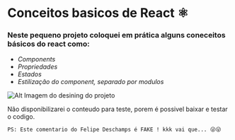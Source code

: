 # Conceitos basicos de React ⚛️

### Neste pequeno projeto coloquei em prática alguns coneceitos básicos do react como:
- *Components*
- *Propriedades*
- *Estados*
- *Estilização do component, separado por modulos* 

![Alt Imagem do desining do projeto](https://github.com/LucasCurty/React-Ts/assets/74004642/970f3f99-958f-4ae4-b90b-bd207370b5b8)

Não disponibilizarei o conteudo para teste, porem é possivel baixar e testar o codigo.

```
PS: Este comentario do Felipe Deschamps é FAKE ! kkk vai que... 😜😜

```
